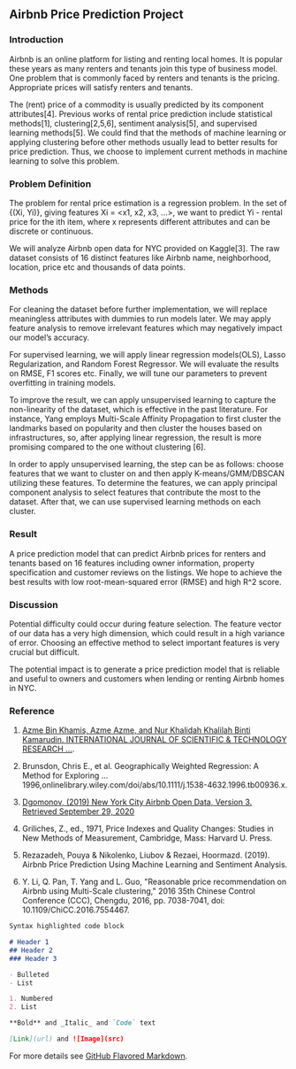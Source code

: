 ## Airbnb Price Prediction Project 


### Introduction

Airbnb is an online platform for listing and renting local homes. It is popular these years as many renters and tenants join this type of business model. One problem that is commonly faced by renters and tenants is the pricing. Appropriate prices will satisfy renters and tenants. 

The (rent) price of a commodity is usually predicted by its component attributes[4]. Previous works of rental price prediction include statistical methods[1], clustering[2,5,6], sentiment analysis[5], and supervised learning methods[5]. We could find that the methods of machine learning or applying clustering before other methods usually lead to better results for price prediction. Thus, we choose to implement current methods in machine learning to solve this problem. 


### Problem Definition

The problem for rental price estimation is a regression problem. In the set of {(Xi, Yi)}, giving features Xi = <x1, x2, x3, ...>, we want to predict Yi - rental price for the ith item, where x represents different attributes and can be discrete or continuous.

We will analyze Airbnb open data for NYC provided on Kaggle[3]. The raw dataset consists of 16 distinct features like Airbnb name, neighborhood, location, price etc and thousands of data points.


### Methods

For cleaning the dataset before further implementation, we will replace meaningless attributes with dummies to run models later. We may apply feature analysis to remove irrelevant features which may negatively impact our model’s accuracy.

For supervised learning, we will apply linear regression models(OLS), Lasso Regularization, and Random Forest Regressor. We will evaluate the results on RMSE, F1 scores etc. Finally, we will tune our parameters to prevent overfitting in training models.

To improve the result, we can apply unsupervised learning to capture the non-linearity of the dataset, which is effective in the past literature. For instance, Yang employs Multi-Scale Affinity Propagation to first cluster the landmarks based on popularity and then cluster the houses based on infrastructures, so, after applying linear regression, the result is more promising compared to the one without clustering [6]. 

In order to apply unsupervised learning, the step can be as follows: choose features that we want to cluster on and then apply K-means/GMM/DBSCAN utilizing these features. To determine the features, we can apply principal component analysis to select features that contribute the most to the dataset. After that, we can use supervised learning methods on each cluster.


### Result

A price prediction model that can predict Airbnb prices for renters and tenants based on 16 features including owner information, property specification and customer reviews on the listings. We hope to achieve the best results with low root-mean-squared error (RMSE) and high R^2 score.


### Discussion

Potential difficulty could occur during feature selection. The feature vector of our data has a very high dimension, which could result in a high variance of error. Choosing an effective method to select important features is very crucial but difficult. 

The potential impact is to generate a price prediction model that is reliable and useful to owners and customers when lending or renting Airbnb homes in NYC. 


### Reference 

1. [Azme Bin Khamis, Azme Azme, and Nur Khalidah Khalilah Binti Kamarudin. INTERNATIONAL JOURNAL OF SCIENTIFIC & TECHNOLOGY RESEARCH ...](www.ijstr.org/final-print/dec2014/Comparative-Study-On-Estimate-House-Price-Using-Statistical-And-Neural-Network-Model-.pdf).

2. Brunsdon, Chris E., et al. Geographically Weighted Regression: A Method for Exploring ... 1996,onlinelibrary.wiley.com/doi/abs/10.1111/j.1538-4632.1996.tb00936.x.

3. [Dgomonov, (2019) New York City Airbnb Open Data, Version 3. Retrieved September 29, 2020](https://www.kaggle.com/dgomonov/new-york-city-airbnb-open-data)

4. Griliches, Z., ed., 1971, Price Indexes and Quality Changes: Studies in New Methods of Measurement, Cambridge, Mass: Harvard U. Press.

5. Rezazadeh, Pouya & Nikolenko, Liubov & Rezaei, Hoormazd. (2019). Airbnb Price Prediction Using Machine Learning and Sentiment Analysis. 

6. Y. Li, Q. Pan, T. Yang and L. Guo, "Reasonable price recommendation on Airbnb using Multi-Scale clustering," 2016 35th Chinese Control Conference (CCC), Chengdu, 2016, pp. 7038-7041, doi: 10.1109/ChiCC.2016.7554467.


```markdown
Syntax highlighted code block

# Header 1
## Header 2
### Header 3

- Bulleted
- List

1. Numbered
2. List

**Bold** and _Italic_ and `Code` text

[Link](url) and ![Image](src)
```

For more details see [GitHub Flavored Markdown](https://guides.github.com/features/mastering-markdown/).
